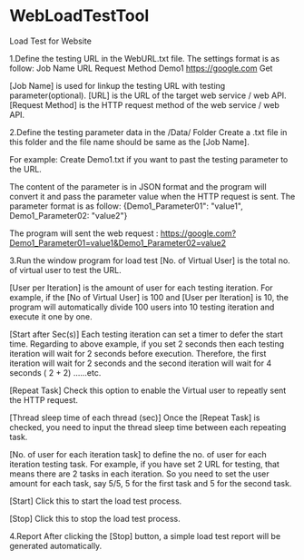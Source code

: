 # WebLoadTestTool
Load Test for Website

1.Define the testing URL in the WebURL.txt file.
The settings format is as follow:
Job Name      URL                               Request Method
Demo1         https://google.com                Get

[Job Name] is used for linkup the testing URL with testing parameter(optional).
[URL] is the URL of the target web service / web API.
[Request Method] is the HTTP request method of the web service / web API.

2.Define the testing parameter data in the /Data/ Folder
Create a .txt file in this folder and the file name should be same as the [Job Name].

For example:
Create Demo1.txt if you want to past the testing parameter to the URL.

The content of the parameter is in JSON format and the program will convert it and pass the parameter value when the HTTP request is sent.
The parameter format is as follow:
{Demo1_Parameter01": "value1", Demo1_Parameter02: "value2"}

The program will sent the web request : https://google.com?Demo1_Parameter01=value1&Demo1_Parameter02=value2

3.Run the window program for load test
[No. of Virtual User] is the total no. of virtual user to test the URL.

[User per Iteration] is the amount of user for each testing iteration. 
For example, if the [No of Virtual User] is 100 and [User per Iteration] is 10, the program will automatically divide 100 users into 10 testing iteration and execute it one by one.

[Start after  Sec(s)] Each testing iteration can set a timer to defer the start time. 
Regarding to above example, if you set 2 seconds then each testing iteration will wait for 2 seconds before execution. 
Therefore, the first iteration will wait for 2 seconds and the second iteration will wait for 4 seconds ( 2 + 2) ......etc.

[Repeat Task] Check this option to enable the Virtual user to repeatly sent the HTTP request.

[Thread sleep time of each thread (sec)] Once the [Repeat Task] is checked, you need to input the thread sleep time between each repeating task.

[No. of user for each iteration task] to define the no. of user for each iteration testing task. 
For example, if you have set 2 URL for testing, that means there are 2 tasks in each iteration.
So you need to set the user amount for each task, say 5/5, 5 for the first task and 5 for the second task.

[Start] Click this to start the load test process.

[Stop] Click this to stop the load test process.

4.Report
After clicking the [Stop] button, a simple load test report will be generated automatically.
